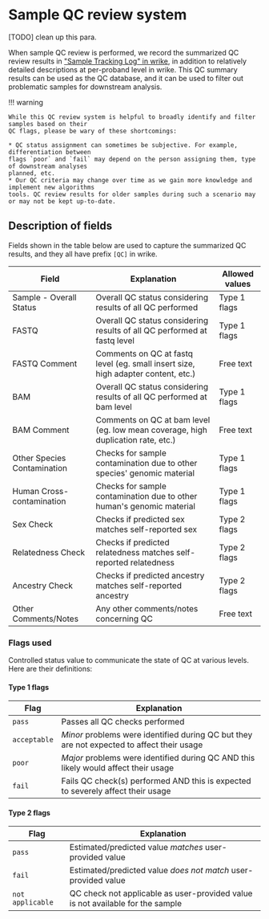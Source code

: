 # Sample QC review system

[TODO] clean up this para.

When sample QC review is performed, we record the summarized QC review results in ["Sample Tracking Log" in
wrike](https://www.wrike.com/open.htm?id=569244847), in addition to relatively detailed descriptions at per-proband
level in wrike. This QC summary results can be used as the QC database, and it can be used to filter out problematic
samples for downstream analysis.



!!! warning

    While this QC review system is helpful to broadly identify and filter samples based on their
    QC flags, please be wary of these shortcomings:

    * QC status assignment can sometimes be subjective. For example, differentiation between 
    flags `poor` and `fail` may depend on the person assigning them, type of downstream analyses
    planned, etc.
    * Our QC criteria may change over time as we gain more knowledge and implement new algorithms 
    tools. QC review results for older samples during such a scenario may or may not be kept up-to-date.

## Description of fields

Fields shown in the table below are used to capture the summarized QC results, and they all have prefix `[QC]` in wrike.

| Field                       | Explanation                                                                       | Allowed values |
| --------------------------- | --------------------------------------------------------------------------------- | -------------- |
| Sample - Overall Status     | Overall QC status considering results of all QC performed                         | Type 1 flags   |
| FASTQ                       | Overall QC status considering results of all QC performed at fastq level          | Type 1 flags   |
| FASTQ Comment               | Comments on QC at fastq level (eg. small insert size, high adapter content, etc.) | Free text      |
| BAM                         | Overall QC status considering results of all QC performed at bam level            | Type 1 flags   |
| BAM Comment                 | Comments on QC at bam level (eg. low mean coverage, high duplication rate, etc.)  | Free text      |
| Other Species Contamination | Checks for sample contamination due to other species' genomic material            | Type 1 flags   |
| Human Cross-contamination   | Checks for sample contamination due to other human's genomic material             | Type 1 flags   |
| Sex Check                   | Checks if predicted sex matches self-reported sex                                 | Type 2 flags   |
| Relatedness Check           | Checks if predicted relatedness matches self-reported relatedness                 | Type 2 flags   |
| Ancestry Check              | Checks if predicted ancestry matches self-reported ancestry                       | Type 2 flags   |
| Other Comments/Notes        | Any other comments/notes concerning QC                                            | Free text      |

### Flags used

Controlled status value to communicate the state of QC at various levels. Here are their definitions:

#### Type 1 flags

| Flag         | Explanation                                                                                |
| ------------ | ------------------------------------------------------------------------------------------ |
| `pass`       | Passes all QC checks performed                                                             |
| `acceptable` | *Minor* problems were identified during QC but they are not expected to affect their usage |
| `poor`       | *Major* problems were identified during QC AND this likely would affect their usage        |
| `fail`       | Fails QC check(s) performed AND this is expected to severely affect their usage            |

#### Type 2 flags

| Flag             | Explanation                                                                    |
| ---------------- | ------------------------------------------------------------------------------ |
| `pass`           | Estimated/predicted value *matches* user-provided value                        |
| `fail`           | Estimated/predicted value *does not match* user-provided value                 |
| `not applicable` | QC check not applicable as user-provided value is not available for the sample |
